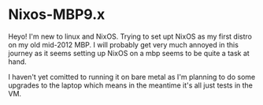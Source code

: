# Nixos-MBP9.x

Heyo! I'm new to linux and NixOS. Trying to set upt NixOS as my first distro on my old mid-2012 MBP.
I will probably get very much annoyed in this journey as it seems setting up NixOS on a mbp seems to be quite a task at hand.

I haven't yet comitted to running it on bare metal as I'm planning to do some upgrades to the laptop which means in the meantime it's all just tests in the VM.
